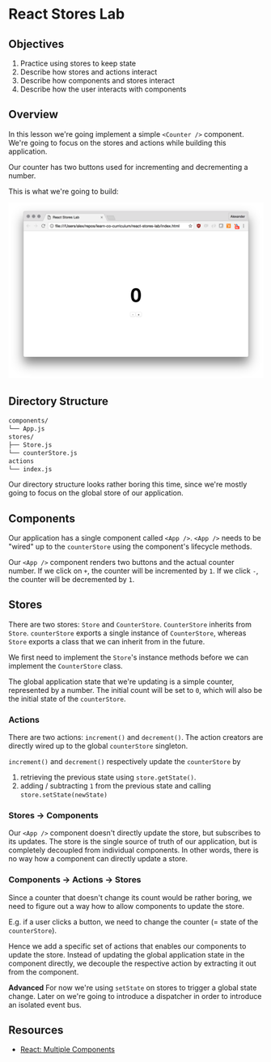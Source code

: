 # React Stores Lab

## Objectives

1. Practice using stores to keep state
2. Describe how stores and actions interact
3. Describe how components and stores interact
4. Describe how the user interacts with components

## Overview

In this lesson we're going implement a simple `<Counter />` component. We're
going to focus on the stores and actions while building this application.

Our counter has two buttons used for incrementing and decrementing a number.

This is what we're going to build:

![Screenshot](assets/screenshot.png)

## Directory Structure

```
components/
└── App.js
stores/
├── Store.js
└── counterStore.js
actions
└── index.js
```

Our directory structure looks rather boring this time, since we're mostly going
to focus on the global store of our application.

## Components

Our application has a single component called `<App />`. `<App />` needs to be
"wired" up to the `counterStore` using the component's lifecycle methods.

Our `<App />` component renders two buttons and the actual counter number. If
we click on `+`, the counter will be incremented by `1`. If we click `-`, the
counter will be decremented by `1`.

## Stores

There are two stores: `Store` and `CounterStore`. `CounterStore` inherits from
`Store`. `counterStore` exports a single instance of `CounterStore`, whereas
`Store` exports a class that we can inherit from in the future.

We first need to implement the `Store`'s instance methods before we can
implement the `CounterStore` class.

The global application state that we're updating is a simple counter,
represented by a number. The initial count will be set to `0`, which will also
be the initial state of the `counterStore`.

### Actions

There are two actions: `increment()` and `decrement()`. The action creators are
directly wired up to the global `counterStore` singleton.

`increment()` and `decrement()` respectively update the `counterStore` by

1. retrieving the previous state using `store.getState()`.
2. adding / subtracting `1` from the previous state and calling
    `store.setState(newState)`

### Stores -> Components

Our `<App />` component doesn't directly update the store, but subscribes to
its updates. The store is the single source of truth of our application, but is
completely decoupled from individual components. In other words, there is no way
how a component can directly update a store.

### Components -> Actions -> Stores

Since a counter that doesn't change its count would be rather boring, we need to
figure out a way how to allow components to update the store.

E.g. if a user clicks a button, we need to change the counter (= state of the
`counterStore`).

Hence we add a specific set of actions that enables our components to update the
store. Instead of updating the global application state in the component
directly, we decouple the respective action by extracting it out from the
component.

**Advanced** For now we're using `setState` on stores to trigger a global state
change. Later on we're going to introduce a dispatcher in order to introduce an
isolated event bus.

## Resources

- [React: Multiple Components](https://facebook.github.io/react/docs/multiple-components.html)

